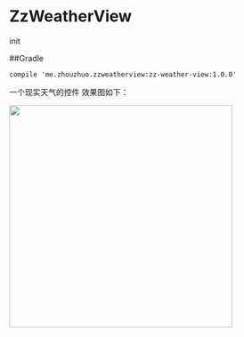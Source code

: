 # ZzWeatherView
init

##Gradle

```
compile 'me.zhouzhuo.zzweatherview:zz-weather-view:1.0.0'
```


一个现实天气的控件
效果图如下：

<img src="https://github.com/zhouzhuo810/ZzWeatherView/blob/master/zz-weather-view-demo.jpg"  width="400px"/>
